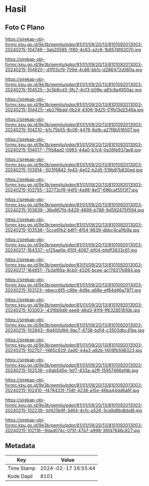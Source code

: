 # Hasil

## Foto C Plano

https://sirekap-obj-formc.kpu.go.id/9e3b/pemilu/pdpr/81/01/09/20/13/8101092013003-20240215-104749--3ab20585-1f80-4c63-a2c6-1b8574f62070.jpg

https://sirekap-obj-formc.kpu.go.id/9e3b/pemilu/pdpr/81/01/09/20/13/8101092013003-20240215-104620--d1f03cf9-709d-4c86-bb1c-d286472d360a.jpg

https://sirekap-obj-formc.kpu.go.id/9e3b/pemilu/pdpr/81/01/09/20/13/8101092013003-20240215-104525--3c5b8cd3-3fc7-4cf3-b09e-a81c8a4950ac.jpg

https://sirekap-obj-formc.kpu.go.id/9e3b/pemilu/pdpr/81/01/09/20/13/8101092013003-20240215-104425--eb276bdd-0b24-4306-9d25-01fb13d2549a.jpg

https://sirekap-obj-formc.kpu.go.id/9e3b/pemilu/pdpr/81/01/09/20/13/8101092013003-20240215-104210--b1c75b55-8c06-4476-8a1b-a27f8b516507.jpg

https://sirekap-obj-formc.kpu.go.id/9e3b/pemilu/pdpr/81/01/09/20/13/8101092013003-20240215-104017--71fb8ad2-0983-44a0-b7c4-0a36fe937ae8.jpg

https://sirekap-obj-formc.kpu.go.id/9e3b/pemilu/pdpr/81/01/09/20/13/8101092013003-20240215-103914--503f6842-fe43-4e02-b2d5-519b97b830ed.jpg

https://sirekap-obj-formc.kpu.go.id/9e3b/pemilu/pdpr/81/01/09/20/13/8101092013003-20240215-103755--32773cf9-44f5-4a98-8e17-696caf55f3f7.jpg

https://sirekap-obj-formc.kpu.go.id/9e3b/pemilu/pdpr/81/01/09/20/13/8101092013003-20240215-103639--36e867fd-6429-4699-b788-9d592475f594.jpg

https://sirekap-obj-formc.kpu.go.id/9e3b/pemilu/pdpr/81/01/09/20/13/8101092013003-20240215-103536--5cce6fb2-b8f1-4f54-8639-dbbc4ca1fb9a.jpg

https://sirekap-obj-formc.kpu.go.id/9e3b/pemilu/pdpr/81/01/09/20/13/8101092013003-20240217-164337--cf25aa0e-610f-4087-bf04-bfeff3833c61.jpg

https://sirekap-obj-formc.kpu.go.id/9e3b/pemilu/pdpr/81/01/09/20/13/8101092013003-20240217-164651--7b3af65a-8cb0-4326-bcee-ac17d317b884.jpg

https://sirekap-obj-formc.kpu.go.id/9e3b/pemilu/pdpr/81/01/09/20/13/8101092013003-20240215-103123--ebecc6f5-c96e-4d9e-a68e-ef84d46a7971.jpg

https://sirekap-obj-formc.kpu.go.id/9e3b/pemilu/pdpr/81/01/09/20/13/8101092013003-20240215-103003--4316b9d8-eee8-48d3-81f9-ff632851810b.jpg

https://sirekap-obj-formc.kpu.go.id/9e3b/pemilu/pdpr/81/01/09/20/13/8101092013003-20240215-102843--6d400d94-9ac7-4738-bd14-c3503dbc41be.jpg

https://sirekap-obj-formc.kpu.go.id/9e3b/pemilu/pdpr/81/01/09/20/13/8101092013003-20240215-102707--f465c629-2ad0-44a3-a92b-f409fb598323.jpg

https://sirekap-obj-formc.kpu.go.id/9e3b/pemilu/pdpr/81/01/09/20/13/8101092013003-20240215-102536--c6ab545e-1ef7-433a-a2ff-15957466afdb.jpg

https://sirekap-obj-formc.kpu.go.id/9e3b/pemilu/pdpr/81/01/09/20/13/8101092013003-20240215-102410--f478433f-758f-4238-a15e-46ba44dd6a6f.jpg

https://sirekap-obj-formc.kpu.go.id/9e3b/pemilu/pdpr/81/01/09/20/13/8101092013003-20240215-102239--bf425b9f-3d64-4cfc-a526-3ca9d8bdbbd8.jpg

https://sirekap-obj-formc.kpu.go.id/9e3b/pemilu/pdpr/81/01/09/20/13/8101092013003-20240215-102116--9dad074c-075f-47b7-a998-36fd7846c827.jpg


## Metadata

| Key        | Value               |
| ---------- | ------------------- |
| Time Stamp | 2024-02-17 16:55:44 |
| Kode Dapil | 8101                |



